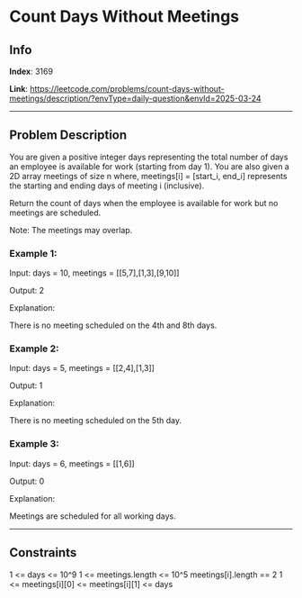 # Count Days Without Meetings

## Info
**Index**: 3169

**Link**: https://leetcode.com/problems/count-days-without-meetings/description/?envType=daily-question&envId=2025-03-24

---

## Problem Description
You are given a positive integer days representing the total number of days an employee is available for work (starting from day 1). You are also given a 2D array meetings of size n where, meetings[i] = [start_i, end_i] represents the starting and ending days of meeting i (inclusive).

Return the count of days when the employee is available for work but no meetings are scheduled.

Note: The meetings may overlap.

### Example 1:

Input: days = 10, meetings = [[5,7],[1,3],[9,10]]

Output: 2

Explanation:

There is no meeting scheduled on the 4th and 8th days.

### Example 2:

Input: days = 5, meetings = [[2,4],[1,3]]

Output: 1

Explanation:

There is no meeting scheduled on the 5th day.

### Example 3:

Input: days = 6, meetings = [[1,6]]

Output: 0

Explanation:

Meetings are scheduled for all working days.

---

## Constraints

1 <= days <= 10^9
1 <= meetings.length <= 10^5
meetings[i].length == 2
1 <= meetings[i][0] <= meetings[i][1] <= days